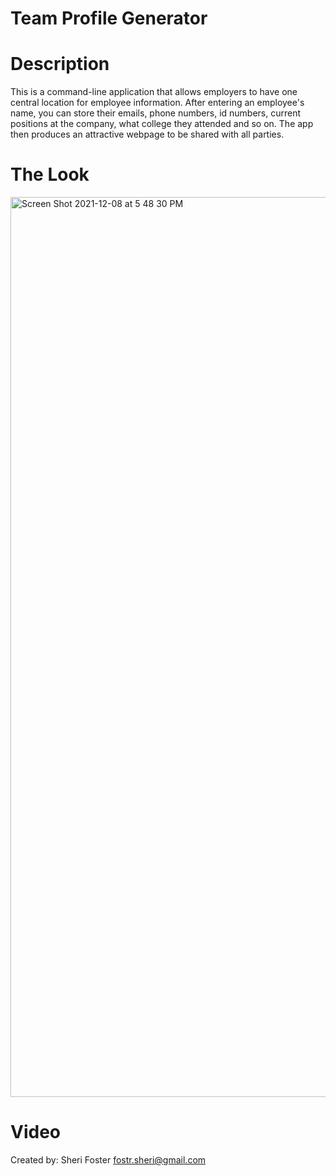 # Team Profile Generator

# Description

This is a command-line application that allows employers to have one central location for employee information. After entering an employee's name, you can store their emails, phone numbers, id numbers, current positions at the company, what college they attended and so on. The app then produces an attractive webpage to be shared with all parties. 

# The Look

<img width="1440" alt="Screen Shot 2021-12-08 at 5 48 30 PM" src="https://user-images.githubusercontent.com/87589967/145304041-c3408613-40fb-4c72-b38c-7471c979e675.png">


# Video

Created by: Sheri Foster fostr.sheri@gmail.com

